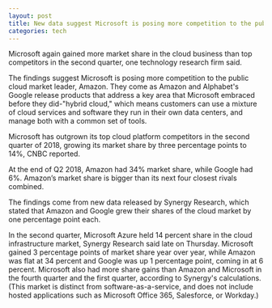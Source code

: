 ```yaml
---
layout: post
title: New data suggest Microsoft is posing more competition to the public cloud market leader, Amazon. 
categories: tech
---
```

 
Microsoft again gained more market share in the cloud business than top competitors in the second quarter, one technology research firm said.

The findings suggest Microsoft is posing more competition to the public cloud market leader, Amazon. They come as Amazon and Alphabet's Google release products that address a key area that Microsoft embraced before they did-"hybrid cloud," which means customers can use a mixture of cloud services and software they run in their own data centers, and manage both with a common set of tools.

Microsoft has outgrown its top cloud platform competitors in the second quarter of 2018, growing its market share by three percentage points to 14%, CNBC reported.

At the end of Q2 2018, Amazon had 34% market share, while Google had 6%. Amazon’s market share is bigger than its next four closest rivals combined.

The findings come from new data released by Synergy Research, which stated that Amazon and Google grew their shares of the cloud market by one percentage point each.

In the second quarter, Microsoft Azure held 14 percent share in the cloud infrastructure market, Synergy Research said late on Thursday. Microsoft gained 3 percentage points of market share year over year, while Amazon was flat at 34 percent and Google was up 1 percentage point, coming in at 6 percent. Microsoft also had more share gains than Amazon and Microsoft in the fourth quarter and the first quarter, according to Synergy's calculations. (This market is distinct from software-as-a-service, and does not include hosted applications such as Microsoft Office 365, Salesforce, or Workday.)